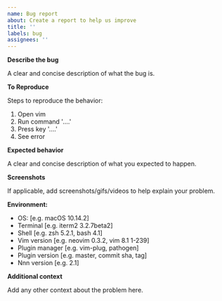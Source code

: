 ```yaml
---
name: Bug report
about: Create a report to help us improve
title: ''
labels: bug
assignees: ''
---
```


**Describe the bug**

A clear and concise description of what the bug is.

**To Reproduce**

Steps to reproduce the behavior:

1. Open vim
2. Run command '....'
3. Press key '....'
4. See error

**Expected behavior**

A clear and concise description of what you expected to happen.

**Screenshots**

If applicable, add screenshots/gifs/videos to help explain your problem.

**Environment:**

- OS: [e.g. macOS 10.14.2]
- Terminal [e.g. iterm2 3.2.7beta2]
- Shell [e.g. zsh 5.2.1, bash 4.1]
- Vim version [e.g. neovim 0.3.2, vim 8.1 1-239]
- Plugin manager [e.g. vim-plug, pathogen]
- Plugin version [e.g. master, commit sha, tag]
- Nnn version [e.g. 2.1]

**Additional context**

Add any other context about the problem here.
